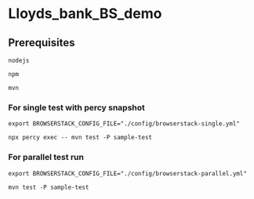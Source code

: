 # Lloyds_bank_BS_demo

## Prerequisites
`nodejs`

`npm`

`mvn`

### For single test with percy snapshot
`export BROWSERSTACK_CONFIG_FILE="./config/browserstack-single.yml"`

`npx percy exec -- mvn test -P sample-test`

### For parallel test run
`export BROWSERSTACK_CONFIG_FILE="./config/browserstack-parallel.yml"`

`mvn test -P sample-test`